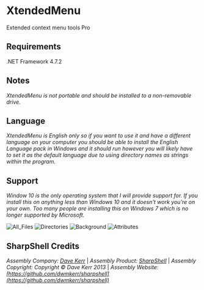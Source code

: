 # XtendedMenu

Extended context menu tools Pro  

## Requirements

.NET Framework 4.7.2

## Notes

*XtendedMenu is not portable and should be installed to a non-removable drive.*

## Language

*XtendedMenu is English only so if you want to use it and have a different language on your computer you should be able to install the English Language pack in Windows and it should run however you will likely have to set it as the default language due to using directory names as strings within the program.*

## Support

*Window 10 is the only operating system that I will provide support for. If you install this on anything less than Windows 10 and it doesn't work you're on your own. Too many people are installing this on Windows 7 which is no longer supported by Microsoft.*

![All_Files](https://github.com/xCONFLiCTiONx/XtendedMenu/raw/master/Screenshots/AllFiles.png) ![Directories](hhttps://github.com/xCONFLiCTiONx/XtendedMenu/raw/master/Screenshots/Directories.png)  ![Background](hhttps://github.com/xCONFLiCTiONx/XtendedMenu/raw/master/Screenshots/Background.png) ![Attributes](hhttps://github.com/xCONFLiCTiONx/XtendedMenu/raw/master/Screenshots/Attributes.jpg)

## SharpShell Credits

*Assembly Company: [Dave Kerr](https://github.com/dwmkerr)* | *Assembly Product: [SharpShell](https://github.com/dwmkerr/sharpshell)* | *Assembly Copyright: Copyright © Dave Kerr 2013* | *Assembly Website: [https://github.com/dwmkerr/sharpshell](https://github.com/dwmkerr/sharpshell)*
